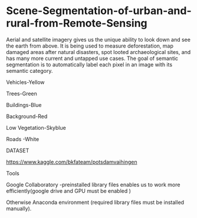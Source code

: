 # Scene-Segmentation-of-urban-and-rural-from-Remote-Sensing
Aerial and satellite imagery gives us the unique ability to look down and see the earth from above. It is being used to measure deforestation, map damaged areas after natural disasters, spot looted archaeological sites, and has many more current and untapped use cases.
The goal of semantic segmentation is to automatically label each pixel in an image with its semantic category.

Vehicles-Yellow

Trees-Green

Buildings-Blue

Background-Red

Low Vegetation-Skyblue

Roads -White

DATASET

  https://www.kaggle.com/bkfateam/potsdamvaihingen

Tools

Google Collaboratory 
     -preinstalled library files enables us to work more efficiently(google drive and GPU must be enabled )

Otherwise Anaconda environment (required library files must be installed manually).
